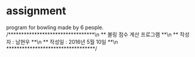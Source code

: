 # assignment
program for bowling made by 6 people.
/*********************************\n
**   볼링 점수 계산 프로그램    **\n
**    작성자 : 남현우           **\n
**    작성일 : 2016년 5월 10일  **\n
**********************************/
